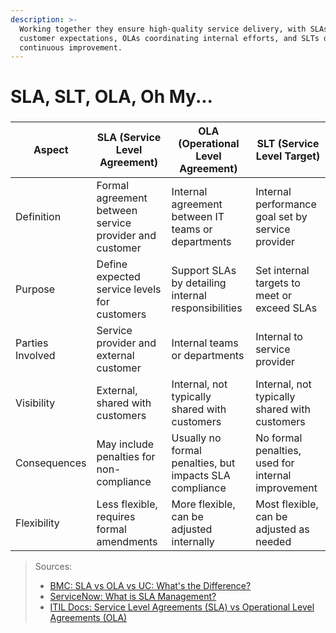 ```yaml
---
description: >-
  Working together they ensure high-quality service delivery, with SLAs setting
  customer expectations, OLAs coordinating internal efforts, and SLTs driving
  continuous improvement.
---
```


# SLA, SLT, OLA, Oh My...

###

| **Aspect**       | **SLA (Service Level Agreement)**                      | **OLA (Operational Level Agreement)**                   | **SLT (Service Level Target)**                     |
| ---------------- | ------------------------------------------------------ | ------------------------------------------------------- | -------------------------------------------------- |
| Definition       | Formal agreement between service provider and customer | Internal agreement between IT teams or departments      | Internal performance goal set by service provider  |
| Purpose          | Define expected service levels for customers           | Support SLAs by detailing internal responsibilities     | Set internal targets to meet or exceed SLAs        |
| Parties Involved | Service provider and external customer                 | Internal teams or departments                           | Internal to service provider                       |
| Visibility       | External, shared with customers                        | Internal, not typically shared with customers           | Internal, not typically shared with customers      |
| Consequences     | May include penalties for non-compliance               | Usually no formal penalties, but impacts SLA compliance | No formal penalties, used for internal improvement |
| Flexibility      | Less flexible, requires formal amendments              | More flexible, can be adjusted internally               | Most flexible, can be adjusted as needed           |

> Sources:
>
> * [BMC: SLA vs OLA vs UC: What's the Difference?](https://www.bmc.com/blogs/sla-ola-uc/)
> * [ServiceNow: What is SLA Management?](https://www.servicenow.com/products/it-service-management/what-is-sla-management.html)
> * [ITIL Docs: Service Level Agreements (SLA) vs Operational Level Agreements (OLA)](https://www.itil-docs.com/blogs/service-level-agreements-sla-vs-operational-level-agreements-ola)
